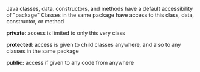 Java classes, data, constructors, and methods have a default accessibility of "package"
Classes in the same package have access to this class, data, constructor, or method

**private**: access is limited to only this very class

**protected**: access is given to child classes anywhere, and also to any classes in the same package

**public:** access if given to any code from anywhere
